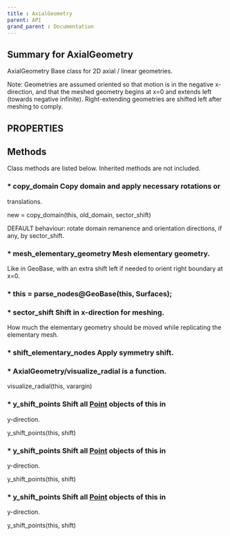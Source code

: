 ```yaml
---
title : AxialGeometry
parent: API
grand_parent : Documentation
---
```

## Summary for AxialGeometry
AxialGeometry Base class for 2D axial / linear geometries.

Note: Geometries are assumed oriented so that motion is in the
negative x-direction, and that the meshed geometry begins at x=0 and
extends left (towards negative infinite). Right-extending geometries
are shifted left after meshing to comply.
## PROPERTIES
## Methods
Class methods are listed below. Inherited methods are not included.
### * copy_domain Copy domain and apply necessary rotations or
translations.

new = copy_domain(this, old_domain, sector_shift)

DEFAULT behaviour: rotate domain remanence and orientation
directions, if any, by sector_shift.

### * mesh_elementary_geometry Mesh elementary geometry.

Like in GeoBase, with an extra shift left if needed to orient
right boundary at x=0.

### * this = parse_nodes@GeoBase(this, Surfaces);

### * sector_shift Shift in x-direction for meshing.

How much the elementary geometry should be moved while
replicating the elementary mesh.

### * shift_elementary_nodes Apply symmetry shift.

### * AxialGeometry/visualize_radial is a function.
visualize_radial(this, varargin)

### * y_shift_points Shift all [Point](Point.html) objects of this in
y-direction.

y_shift_points(this, shift)

### * y_shift_points Shift all [Point](Point.html) objects of this in
y-direction.

y_shift_points(this, shift)

### * y_shift_points Shift all [Point](Point.html) objects of this in
y-direction.

y_shift_points(this, shift)

